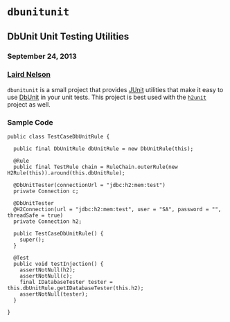 <!-- -*- markdown -*- -->
# `dbunitunit`

## DbUnit Unit Testing Utilities

### September 24, 2013

### [Laird Nelson][1]

`dbunitunit` is a small project that provides [JUnit][2] utilities
that make it easy to use [DbUnit][3] in your unit tests.  This project
is best used with the [`h2unit`][4] project as well.

### Sample Code

    public class TestCaseDbUnitRule {

      public final DbUnitRule dbUnitRule = new DbUnitRule(this);

      @Rule
      public final TestRule chain = RuleChain.outerRule(new H2Rule(this)).around(this.dbUnitRule);

      @DbUnitTester(connectionUrl = "jdbc:h2:mem:test")
      private Connection c;

      @DbUnitTester
      @H2Connection(url = "jdbc:h2:mem:test", user = "SA", password = "", threadSafe = true)
      private Connection h2;

      public TestCaseDbUnitRule() {
        super();
      }

      @Test
      public void testInjection() {
        assertNotNull(h2);
        assertNotNull(c);
        final IDatabaseTester tester = this.dbUnitRule.getIDatabaseTester(this.h2);
        assertNotNull(tester);
      }

    }

[1]: http://about.me/lairdnelson
[2]: http://junit.org
[3]: http://www.dbunit.org
[4]: http://github.com/ljnelson/h2unit
